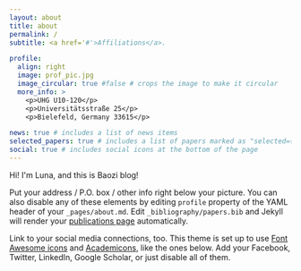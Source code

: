 ```yaml
---
layout: about
title: about
permalink: /
subtitle: <a href='#'>Affiliations</a>.

profile:
  align: right
  image: prof_pic.jpg
  image_circular: true #false # crops the image to make it circular
  more_info: >
    <p>UHG U10-120</p>
    <p>Universitätsstraße 25</p>
    <p>Bielefeld, Germany 33615</p>

news: true # includes a list of news items
selected_papers: true # includes a list of papers marked as "selected={true}"
social: true # includes social icons at the bottom of the page
---
```


Hi! I'm Luna, and this is Baozi blog!

Put your address / P.O. box / other info right below your picture. You can also disable any of these elements by editing `profile` property of the YAML header of your `_pages/about.md`. Edit `_bibliography/papers.bib` and Jekyll will render your [publications page](/al-folio/publications/) automatically.

Link to your social media connections, too. This theme is set up to use [Font Awesome icons](https://fontawesome.com/) and [Academicons](https://jpswalsh.github.io/academicons/), like the ones below. Add your Facebook, Twitter, LinkedIn, Google Scholar, or just disable all of them.
